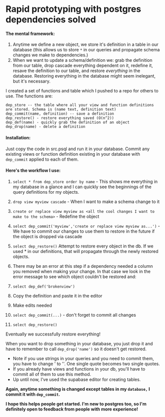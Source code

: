 # Rapid prototyping with postgres dependencies solved

#### The mental framework:
1. Anytime we define a new object, we store it's definition in a table in our database (this allows us to store `*` in our queries and propagate schema changes we make to dependencies.)
2. When we want to update a schema/definition we: grab the definition from our table, drop cascade everything dependent on it, redefine it, resave the definition to our table, and restore _everything_ in the database. 
Restoring everything in the database might seem inelegant, but it's necessary.

I created a set of functions and table which I pushed to a repo for others to use. The functions are:
```
dep_store -- the table where all your view and function definitions are stored. Schema is (name text, definition text)
dep_commit(name, definition) -- save a definition
dep_restore() - restore everything saved (O(n^2))
dep_def(name) - quickly grab the definition of an object
dep_drop(name) - delete a definition
```

#### Installation:
Just copy the code in src.psql and run it in your database. Commit any existing views or function definition existing in your database with `dep_commit` applied to each of them. 


#### Here's the workflow I use:
1. `select * from dep_store order by name` - This shows me everything in my database in a glance and I can quickly see the beginnings of the query definitions for my objects.

2. `drop view myview cascade` - When I want to make a schema change to it

3. `create or replace view myview as <all the cool changes I want to make to the schema>` - Redefine the object

4. `select dep_commit('myview','create or replace view myview as...')` - We have to commit our changes to use them to restore in the future if the object is dropped via cascade

5. `select dep_restore()` Attempt to restore every object in the db. If we used * in our definitions, that will propagate through the newly restored objects. 

6. There may be an error at this step if a dependency needed a column you removed when making your change. In that case we look in the error message to see which object couldn't be restored and:

7. `select dep_def('brokenview')`

8. Copy the definition and paste it in the editor

9. Make edits needed

10. `select dep_commit(...)` - don't forget to commit all changes

11. `select dep_restore()`

Eventually we successfully restore everything!

When you want to drop something in your database, you just drop it and have to remember to call `dep_drop('name')` so it doesn't get restored.

* Note if you use strings in your queries and you need to commit them, you have to change ' to ''. One single quote becomes two single quotes. 
* If you already have views and functions in your db, you'll have to commit all of them to use this method.
* Up until now, I've used the supabase editor for creating tables.

**Again, anytime something is changed except tables in my `database,` I commit it with `dep_commit`.**

**I hope this helps people get started. I'm new to postgres too, so I'm definitely open to feedback from people with more experience!**
